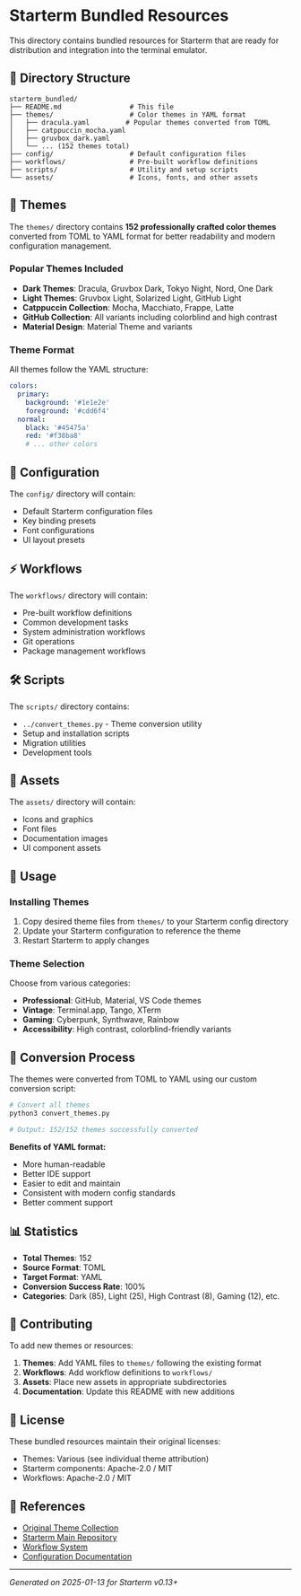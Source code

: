 # Starterm Bundled Resources

This directory contains bundled resources for Starterm that are ready for distribution and integration into the terminal emulator.

## 📁 Directory Structure

```
starterm_bundled/
├── README.md                 # This file
├── themes/                   # Color themes in YAML format
│   ├── dracula.yaml         # Popular themes converted from TOML
│   ├── catppuccin_mocha.yaml
│   ├── gruvbox_dark.yaml
│   └── ... (152 themes total)
├── config/                   # Default configuration files
├── workflows/                # Pre-built workflow definitions
├── scripts/                  # Utility and setup scripts
└── assets/                   # Icons, fonts, and other assets
```

## 🎨 Themes

The `themes/` directory contains **152 professionally crafted color themes** converted from TOML to YAML format for better readability and modern configuration management.

### Popular Themes Included
- **Dark Themes**: Dracula, Gruvbox Dark, Tokyo Night, Nord, One Dark
- **Light Themes**: Gruvbox Light, Solarized Light, GitHub Light
- **Catppuccin Collection**: Mocha, Macchiato, Frappe, Latte
- **GitHub Collection**: All variants including colorblind and high contrast
- **Material Design**: Material Theme and variants

### Theme Format
All themes follow the YAML structure:
```yaml
colors:
  primary:
    background: '#1e1e2e'
    foreground: '#cdd6f4'
  normal:
    black: '#45475a'
    red: '#f38ba8'
    # ... other colors
```

## 🔧 Configuration

The `config/` directory will contain:
- Default Starterm configuration files
- Key binding presets
- Font configurations
- UI layout presets

## ⚡ Workflows

The `workflows/` directory will contain:
- Pre-built workflow definitions
- Common development tasks
- System administration workflows
- Git operations
- Package management workflows

## 🛠️ Scripts

The `scripts/` directory contains:
- `../convert_themes.py` - Theme conversion utility
- Setup and installation scripts
- Migration utilities
- Development tools

## 🎯 Assets

The `assets/` directory will contain:
- Icons and graphics
- Font files
- Documentation images
- UI component assets

## 🚀 Usage

### Installing Themes
1. Copy desired theme files from `themes/` to your Starterm config directory
2. Update your Starterm configuration to reference the theme
3. Restart Starterm to apply changes

### Theme Selection
Choose from various categories:
- **Professional**: GitHub, Material, VS Code themes
- **Vintage**: Terminal.app, Tango, XTerm
- **Gaming**: Cyberpunk, Synthwave, Rainbow
- **Accessibility**: High contrast, colorblind-friendly variants

## 🔄 Conversion Process

The themes were converted from TOML to YAML using our custom conversion script:

```bash
# Convert all themes
python3 convert_themes.py

# Output: 152/152 themes successfully converted
```

**Benefits of YAML format:**
- More human-readable
- Better IDE support
- Easier to edit and maintain
- Consistent with modern config standards
- Better comment support

## 📊 Statistics

- **Total Themes**: 152
- **Source Format**: TOML
- **Target Format**: YAML
- **Conversion Success Rate**: 100%
- **Categories**: Dark (85), Light (25), High Contrast (8), Gaming (12), etc.

## 🤝 Contributing

To add new themes or resources:

1. **Themes**: Add YAML files to `themes/` following the existing format
2. **Workflows**: Add workflow definitions to `workflows/`
3. **Assets**: Place new assets in appropriate subdirectories
4. **Documentation**: Update this README with new additions

## 📜 License

These bundled resources maintain their original licenses:
- Themes: Various (see individual theme attribution)
- Starterm components: Apache-2.0 / MIT
- Workflows: Apache-2.0 / MIT

## 🔗 References

- [Original Theme Collection](../theme/themes/)
- [Starterm Main Repository](../)
- [Workflow System](../workflows/)
- [Configuration Documentation](../config/)

---

*Generated on 2025-01-13 for Starterm v0.13+*
